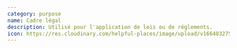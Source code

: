 ```yaml
---
category: purpose
name: Cadre légal
description: Utilisé pour l'application de lois ou de réglements.
icon: https://res.cloudinary.com/helpful-places/image/upload/v1664832755/dtpr-icons/purpose/enforcement_dz3fxo.svg
---
```

